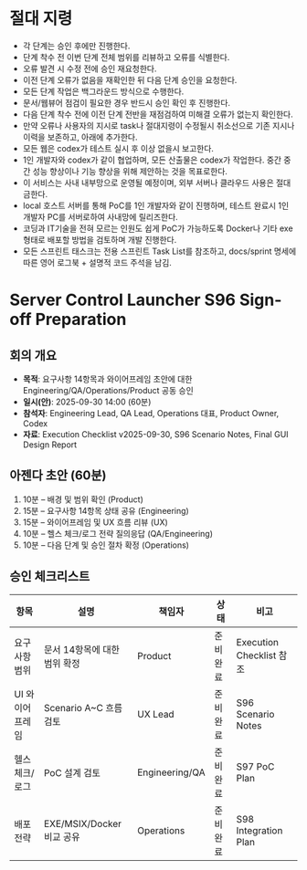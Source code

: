 # 절대 지령
- 각 단계는 승인 후에만 진행한다.
- 단계 착수 전 이번 단계 전체 범위를 리뷰하고 오류를 식별한다.
- 오류 발견 시 수정 전에 승인 재요청한다.
- 이전 단계 오류가 없음을 재확인한 뒤 다음 단계 승인을 요청한다.
- 모든 단계 작업은 백그라운드 방식으로 수행한다.
- 문서/웹뷰어 점검이 필요한 경우 반드시 승인 확인 후 진행한다.
- 다음 단계 착수 전에 이전 단계 전반을 재점검하여 미해결 오류가 없는지 확인한다.
- 만약 오류나 사용자의 지시로 task나 절대지령이 수정될시 취소선으로 기존 지시나 이력을 보존하고, 아래에 추가한다.
- 모든 웹은 codex가 테스트 실시 후 이상 없을시 보고한다.
- 1인 개발자와 codex가 같이 협업하며, 모든 산출물은 codex가 작업한다. 중간 중간 성능 향상이나 기능 향상을 위해 제안하는 것을 목표로한다.
- 이 서비스는 사내 내부망으로 운영될 예정이며, 외부 서버나 클라우드 사용은 절대 금한다.
- local 호스트 서버를 통해 PoC를 1인 개발자와 같이 진행하며, 테스트 완료시 1인 개발자 PC를 서버로하여 사내망에 릴리즈한다.
- 코딩과 IT기술을 전혀 모르는 인원도 쉽게 PoC가 가능하도록 Docker나 기타 exe 형태로 배포할 방법을 검토하며 개발 진행한다.
- 모든 스프린트 태스크는 전용 스프린트 Task List를 참조하고, docs/sprint 명세에 따른 영어 로그북 + 설명적 코드 주석을 남김.

# Server Control Launcher S96 Sign-off Preparation

## 회의 개요
- **목적**: 요구사항 14항목과 와이어프레임 초안에 대한 Engineering/QA/Operations/Product 공동 승인
- **일시(안)**: 2025-09-30 14:00 (60분)
- **참석자**: Engineering Lead, QA Lead, Operations 대표, Product Owner, Codex
- **자료**: Execution Checklist v2025-09-30, S96 Scenario Notes, Final GUI Design Report

## 아젠다 초안 (60분)
1. 10분 – 배경 및 범위 확인 (Product)
2. 15분 – 요구사항 14항목 상태 공유 (Engineering)
3. 15분 – 와이어프레임 및 UX 흐름 리뷰 (UX)
4. 10분 – 헬스 체크/로그 전략 질의응답 (QA/Engineering)
5. 10분 – 다음 단계 및 승인 절차 확정 (Operations)

## 승인 체크리스트
| 항목 | 설명 | 책임자 | 상태 | 비고 |
|---|---|---|---|---|
| 요구사항 범위 | 문서 14항목에 대한 범위 확정 | Product | 준비완료 | Execution Checklist 참조 |
| UI 와이어프레임 | Scenario A~C 흐름 검토 | UX Lead | 준비완료 | S96 Scenario Notes |
| 헬스 체크/로그 | PoC 설계 검토 | Engineering/QA | 준비완료 | S97 PoC Plan |
| 배포 전략 | EXE/MSIX/Docker 비교 공유 | Operations | 준비완료 | S98 Integration Plan |

